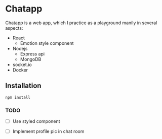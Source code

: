 # Chatapp

Chatapp is a web app, which I practice as a playground manily in several aspects:
* React
    * Emotion style component
* Nodejs
    * Express api
    * MongoDB
* socket.io
* Docker

## Installation

```bash
npm install
```

### TODO 
- [ ] Use styled component 
- [ ] Implement profile pic in chat room

